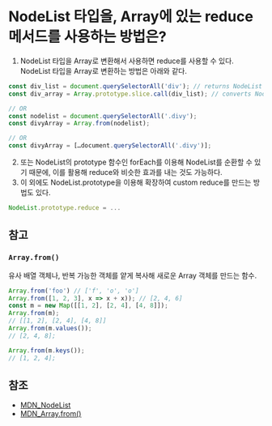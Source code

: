 # NodeList 타입을, Array에 있는 reduce 메서드를 사용하는 방법은?

1. NodeList 타입을 Array로 변환해서 사용하면 reduce를 사용할 수 있다. NodeList 타입을 Array로 변환하는 방법은 아래와 같다.  
```javascript
const div_list = document.querySelectorAll('div'); // returns NodeList
const div_array = Array.prototype.slice.call(div_list); // converts NodeList to Array

// OR
const nodelist = document.querySelectorAll('.divy');
const divyArray = Array.from(nodelist);

// OR
const divyArray = […document.querySelectorAll('.divy')];
```

2. 또는 NodeList의 prototype 함수인 forEach를 이용해 NodeList를 순환할 수 있기 때문에, 이를 활용해 reduce와 비슷한 효과를 내는 것도 가능하다.   
3. 이 외에도 NodeList.prototype을 이용해 확장하여 custom reduce를 만드는 방법도 있다. 
```javascript
NodeList.prototype.reduce = ...
```

## 참고

### `Array.from()`
유사 배열 객체나, 반복 가능한 객체를 얕게 복사해 새로운 Array 객체를 만드는 함수.

```javascript
Array.from('foo') // ['f', 'o', 'o']
Array.from([1, 2, 3], x => x + x)); // [2, 4, 6]
const m = new Map([[1, 2], [2, 4], [4, 8]]);
Array.from(m);
// [[1, 2], [2, 4], [4, 8]]
Array.from(m.values());
// [2, 4, 8];

Array.from(m.keys());
// [1, 2, 4];
```

## 참조
- [MDN_NodeList](https://developer.mozilla.org/ko/docs/Web/API/NodeList)
- [MDN_Array.from()](https://developer.mozilla.org/ko/docs/Web/JavaScript/Reference/Global_Objects/Array/from)
